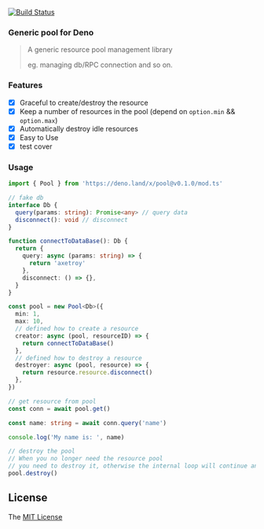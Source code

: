 [![Build Status](https://github.com/axetroy/deno_cross_env/workflows/test/badge.svg)](https://github.com/axetroy/deno_cross_env/actions)

### Generic pool for Deno

> A generic resource pool management library
>
> eg. managing db/RPC connection and so on.

### Features

- [x] Graceful to create/destroy the resource
- [x] Keep a number of resources in the pool (depend on `option.min` && `option.max`)
- [x] Automatically destroy idle resources
- [x] Easy to Use
- [x] test cover

### Usage

```typescript
import { Pool } from 'https://deno.land/x/pool@v0.1.0/mod.ts'

// fake db
interface Db {
  query(params: string): Promise<any> // query data
  disconnect(): void // disconnect
}

function connectToDataBase(): Db {
  return {
    query: async (params: string) => {
      return 'axetroy'
    },
    disconnect: () => {},
  }
}

const pool = new Pool<Db>({
  min: 1,
  max: 10,
  // defined how to create a resource
  creator: async (pool, resourceID) => {
    return connectToDataBase()
  },
  // defined how to destroy a resource
  destroyer: async (pool, resource) => {
    return resource.resource.disconnect()
  },
})

// get resource from pool
const conn = await pool.get()

const name: string = await conn.query('name')

console.log('My name is: ', name)

// destroy the pool
// When you no longer need the resource pool
// you need to destroy it, otherwise the internal loop will continue and the process will not exit
pool.destroy()
```

## License

The [MIT License](LICENSE)
